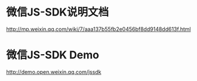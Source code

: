 微信JS-SDK说明文档
==

http://mp.weixin.qq.com/wiki/7/aaa137b55fb2e0456bf8dd9148dd613f.html


微信JS-SDK Demo
==

http://demo.open.weixin.qq.com/jssdk
